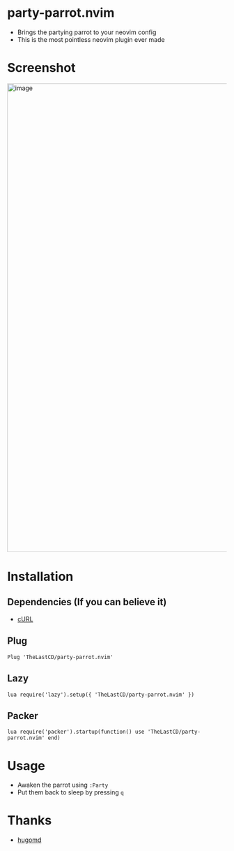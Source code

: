 # party-parrot.nvim
* Brings the partying parrot to your neovim config
* This is the most pointless neovim plugin ever made

# Screenshot
<img width="1917" height="1074" alt="image" src="https://github.com/user-attachments/assets/43b91eab-994b-4dae-aaec-7ed89ee320b6" />


# Installation
## Dependencies (If you can believe it) 
* [cURL](https://curl.se/)

## Plug

```Plug 'TheLastCD/party-parrot.nvim'```

## Lazy
```lua require('lazy').setup({ 'TheLastCD/party-parrot.nvim' })``` 

## Packer

```lua require('packer').startup(function() use 'TheLastCD/party-parrot.nvim' end)```

# Usage

* Awaken the parrot using ```:Party```
* Put them back to sleep by pressing ```q```


# Thanks
* [hugomd](https://github.com/hugomd/parrot.live)
